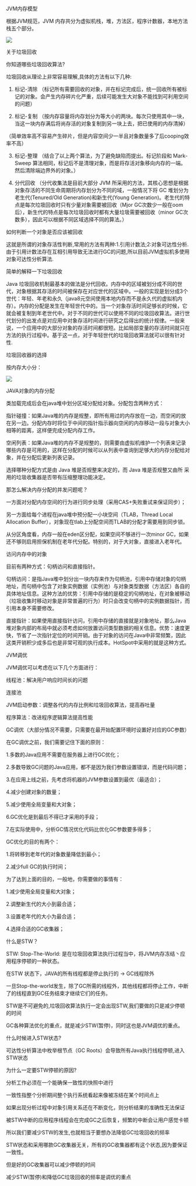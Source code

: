 JVM内存模型

根据JVM规范，JVM 内存共分为虚拟机栈，堆，方法区，程序计数器，本地方法栈五个部分。

![](C:\Users\YuLi\AppData\Local\YNote\data\qq3AE958F571E4572DE9CC711939D04018\a0e0155dfce04c49a9983f6088a50dc9\5c17db5eabf5407ea0564c76385253aa.jpg)

关于垃圾回收

你知道哪些垃圾回收算法?

垃圾回收从理论上非常容易理解,具体的方法有以下几种: 

1. 标记-清除 （标记所有需要回收的对象，并在标记完成后，统一回收所有被标记的对象。会产生内存碎片化严重，后续可能发生大对象不能找到可利用空间的问题）

2. 标记-复制 （按内存容量将内存划分为等大小的两块。每次只使用其中一块，当这一块内存满后将尚存活的对象复制到另一块上去，把已使用的内存清掉）

（简单效率高不容易产生碎片，但是内容空间少一半且对象数量多了后cooping效率不高）

3. 标记-整理 （结合了以上两个算法，为了避免缺陷而提出。标记阶段和 Mark-Sweep 算法相同，标记后不是清理对象，而是将存活对象移向内存的一端。然后清除端边界外的对象。）

4. 分代回收 （分代收集法是目前大部分 JVM 所采用的方法，其核心思想是根据对象存活的不同生命周期将内存划分为不同的域，一般情况下将 GC 堆划分为老生代(Tenured/Old Generation)和新生代(Young Generation)。老生代的特点是每次垃圾回收时只有少量对象需要被回收（Mjor GC次数少一般在oom后），新生代的特点是每次垃圾回收时都有大量垃圾需要被回收（minor GC次数多），因此可以根据不同区域选择不同的算法。）

如何判断一个对象是否应该被回收

这就是所谓的对象存活性判断,常用的方法有两种:1.引用计数法;2:对象可达性分析.由于引用计数法存在互相引用导致无法进行GC的问题,所以目前JVM虚拟机多使用对象可达性分析算法.

简单的解释一下垃圾回收

Java 垃圾回收机制最基本的做法是分代回收。内存中的区域被划分成不同的世代，对象根据其存活的时间被保存在对应世代的区域中。一般的实现是划分成3个世代：年轻、年老和永久（java8元空间使用本地内存而不是永久代的虚拟机内存）。内存的分配是发生在年轻世代中的。当一个对象存活时间足够长的时候，它就会被复制到年老世代中。对于不同的世代可以使用不同的垃圾回收算法。进行世代划分的出发点是对应用中对象存活时间进行研究之后得出的统计规律。一般来说，一个应用中的大部分对象的存活时间都很短。比如局部变量的存活时间就只在方法的执行过程中。基于这一点，对于年轻世代的垃圾回收算法就可以很有针对性.

  

垃圾回收器的选择

按内存大小分：

![](C:\Users\YuLi\AppData\Local\YNote\data\qq3AE958F571E4572DE9CC711939D04018\8402925ea95b4341b36071fd0d11d120\d124c8afad6e.png)

  

JAVA对象的内存分配

类加载完成后会在java堆中划分区域分配给对象。分配包含两种方式：

  

指针碰撞：如果Java堆的内存是规整，即所有用过的内存放在一边，而空闲的放在另一边。分配内存时将位于中间的指针指示器向空闲的内存移动一段与对象大小相等的距离，这样便完成分配内存工作。

空闲列表：如果Java堆的内存不是规整的，则需要由虚拟机维护一个列表来记录哪些内存是可用的，这样在分配的时候可以从列表中查询到足够大的内存分配给对象，并在分配后更新列表记录。

选择哪种分配方式是由 Java 堆是否规整来决定的，而 Java 堆是否规整又由所 采用的垃圾收集器是否带有压缩整理功能决定。

那怎么解决内存分配的并发问题呢？

一方面对分配内存空间的行为进行同步处理（采用CAS+失败重试来保证同步）；

另一方面给每个进程在java堆中预分配一小块空间（TLAB，Thread Local Allocation Buffer），对象现在tlab上分配空间而TLAB的分配才需要用到同步锁。

  

从分区角度看，内存一般在eden区分配，如果空间不够进行一次minor GC，如果还不够则启用担保机制在老年代分配。特别的，对于大对象，直接进入老年代。

访问内存中的对象

目前有两种方式：句柄访问和直接指针。

句柄访问：是指Java堆中划分出一块内存来作为句柄池，引用中存储对象的句柄地址，而句柄中包含了对象实例数据（实例池）与对象类型数据（方法区）各自的具体地址信息。这种方法的优势：引用中存储的是稳定的句柄地址，在对象被移动（垃圾收集时移动对象是非常普遍的行为）时只会改变句柄中的实例数据指针，而引用本身不需要修改。

直接指针：如果使用直接指针访问，引用中存储的直接就是对象地址，那么Java堆对象内部的布局中就必须考虑如何放置访问类型数据的相关信息。优势：速度更快，节省了一次指针定位的时间开销。由于对象的访问在Java中非常频繁，因此这类开销积少成多后也是非常可观的执行成本。HotSpot中采用的就是这种方式。

  

JVM调优

JVM调优可以考虑在以下几个方面进行：

线程池：解决用户响应时间长的问题

连接池

JVM启动参数：调整各代的内存比例和垃圾回收算法，提高吞吐量

程序算法：改进程序逻辑算法提高性能

  

  

GC调优（大部分情况不需要，只需要在最开始配置环境时设置好对应的GC参数）

在GC调优之前，我们需要记住下面的原则：

  

1.多数的Java应用不需要在服务器上进行GC优化；

2.多数导致GC问题的Java应用，都不是因为我们参数设置错误，而是代码问题；

3.在应用上线之前，先考虑将机器的JVM参数设置到最优（最适合）；

4.减少创建对象的数量；

5.减少使用全局变量和大对象；

6.GC优化是到最后不得已才采用的手段；

7.在实际使用中，分析GC情况优化代码比优化GC参数要多得多；

  

GC优化的目的有两个：

1.将转移到老年代的对象数量降低到最小；

2.减少full GC的执行时间；

  

为了达到上面的目的，一般地，你需要做的事情有：

1.减少使用全局变量和大对象；

2.调整新生代的大小到最合适；

3.设置老年代的大小为最合适；

4.选择合适的GC收集器；

  

  

什么是STW？

STW: Stop-The-World: 是在垃圾回收算法执⾏过程当中，将JVM内存冻结丶应用程序停顿的⼀种状态。

  

在STW 状态下，JAVA的所有线程都是停⽌执⾏的 -> GC线程除外

一旦Stop-the-world发生，除了GC所需的线程外，其他线程都将停止工作，中断了的线程直到GC任务结束才继续它们的任务。

STW是不可避免的,垃圾回收算法执⾏一定会出现STW,我们要做的只是减少停顿的时间

GC各种算法优化的重点，就是减少STW(暂停)，同时这也是JVM调优的重点。

  

什么时候进入STW状态?

可达性分析算法中枚举根节点（GC Roots）会导致所有Java执行线程停顿,进入STW状态

  

为什么一定要STW停顿的原因?

分析工作必须在一个能确保一致性的快照中进行

一致性指整个分析期间整个执行系统看起来像被冻结在某个时间点上

如果出现分析过程中对象引用关系还在不断变化，则分析结果的准确性无法保证

被STW中断的应用程序线程会在完成GC之后恢复，频繁的中断会让用户感觉卡顿

所以我们要减少STW的发生,也就相当于要想办法降低GC垃圾回收的频率

STW状态和采用哪款GC收集器无关，所有的GC收集器都有这个状态,因为要保证一致性。

但是好的GC收集器可以减少停顿的时间

减少STW(暂停)和降低GC垃圾回收的频率是调优的重点